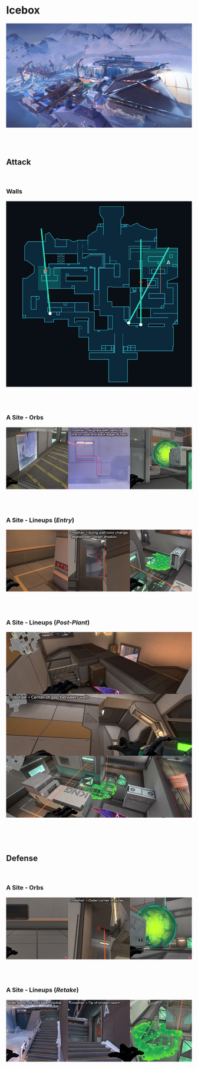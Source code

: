 # Icebox
![image](icebox.jpg)



&nbsp;  
&nbsp;  
## Attack

&nbsp;  
### Walls
![image](attack-walls.jpg)
&nbsp;  

&nbsp;  
### A Site - Orbs
![image](attack-A-orb1.jpg)
&nbsp;  

&nbsp;  
### A Site - Lineups (*Entry*)
![image](attack-A-molly1.jpg)
&nbsp;  

&nbsp;  
### A Site - Lineups (*Post-Plant*)
![image](lineup%20A%201.jpg)
&nbsp;  



&nbsp;  
&nbsp;  
## Defense

&nbsp;  
### A Site - Orbs
![image](defense-A-orb1.jpg)
&nbsp;  

&nbsp;  
### A Site - Lineups (*Retake*)
![image](defense-A-retake1.jpg)
&nbsp;  